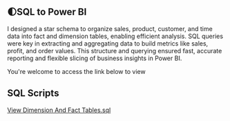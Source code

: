 ## 🌓SQL to Power BI
I designed a star schema to organize sales, product, customer, and time data into fact and dimension tables, enabling efficient analysis. SQL queries were key in extracting and aggregating data to build metrics like sales, profit, and order values. This structure and querying ensured fast, accurate reporting and flexible slicing of business insights in Power BI.

You're welcome to access the link below to view
## SQL Scripts

[View Dimension And Fact Tables.sql](https://github.com/cezarciobanu44/Data-Analyst-Portfolio/raw/main/2%20SQL%20to%20Power%20BI/Dimension%20And%20Fact%20Tables.sql)

